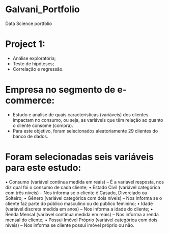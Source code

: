 # Galvani_Portfolio
Data Science portfolio

# Project 1: 
- Análise exploratória;
- Teste de hipóteses;
- Correlação e regressão.

# Empresa no segmento de e-commerce: 
- Estudo e análise de quais características (variáveis) dos clientes impactam no consumo, ou seja, as variáveis que têm relação ao quanto o cliente consome (compra). 
- Para este objetivo, foram selecionados aleatoriamente 29 clientes do banco de dados.

# Foram selecionadas seis variáveis para este estudo:
• Consumo (variável contínua medida em reais) – É a variável resposta, nos diz qual foi o consumo de cada cliente;
• Estado Civil (variável categórica com três níveis) – Nos informa se o cliente é Casado, Divorciado ou Solteiro;
• Gênero (variável categórica com dois níveis) – Nos informa se o cliente faz parte do público masculino ou do público feminino;
• Idade (variável discreta medida em anos) – Nos informa a idade do cliente;
• Renda Mensal (variável contínua medida em reais) – Nos informa a renda mensal
do cliente;
• Possui Imóvel Próprio (variável categórica com dois níveis) – Nos informa se cliente possui imóvel próprio ou não.
